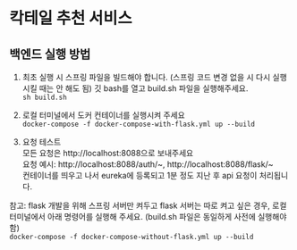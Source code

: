 # 칵테일 추천 서비스

## 백엔드 실행 방법
1. 최초 실행 시 스프링 파일을 빌드해야 합니다. (스프링 코드 변경 없을 시 다시 실행시킬 때는 안 해도 됨)
깃 bash를 열고 build.sh 파일을 실행해주세요.  
```sh build.sh```

2. 로컬 터미널에서 도커 컨테이너를 실행시켜 주세요  
```docker-compose -f docker-compose-with-flask.yml up --build```  

3. 요청 테스트  
모든 요청은 http://localhost:8088으로 보내주세요  
요청 예시: http://localhost:8088/auth/~, http://localhost:8088/flask/~   
컨테이너를 띄우고 나서 eureka에 등록되고 1분 정도 지난 후 api 요청이 처리됩니다. 


참고: flask 개발을 위해 스프링 서버만 켜두고 flask 서버는 따로 켜고 싶은 경우, 로컬 터미널에서 아래 명령어를 실행해 주세요. (build.sh 파일은 동일하게 사전에 실행해야 함)  
```docker-compose -f docker-compose-without-flask.yml up --build```